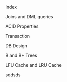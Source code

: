 Index

Joins and DML queries

ACID Properties

Transaction

DB Design

B and B+ Trees

LFU Cache and LRU Cache

sddsds
